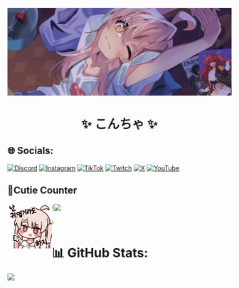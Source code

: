 ![Preview](./bg.webp)

<h1 align="center">
 ✨ こんちゃ  ✨
</h1>

## 🌐 Socials:
[![Discord](https://img.shields.io/badge/Discord-%237289DA.svg?logo=discord&logoColor=white)](https://discord.gg/hXrG3jjwWS) [![Instagram](https://img.shields.io/badge/Instagram-%23E4405F.svg?logo=Instagram&logoColor=white)](https://instagram.com/qbekun) [![TikTok](https://img.shields.io/badge/TikTok-%23000000.svg?logo=TikTok&logoColor=white)](https://tiktok.com/@qbekun) [![Twitch](https://img.shields.io/badge/Twitch-%239146FF.svg?logo=Twitch&logoColor=white)](https://twitch.tv/qbekun) [![X](https://img.shields.io/badge/X-black.svg?logo=X&logoColor=white)](https://x.com/qbekun) [![YouTube](https://img.shields.io/badge/YouTube-%23FF0000.svg?logo=YouTube&logoColor=white)](https://youtube.com/@qbekun) 

## **🧋Cutie Counter**
<a href="https://discord.com/users/616018262890905611"><img align="right" width=400 src="https://moe-counter.glitch.me/get/@qbekun?theme=rule34"></a>
<a href="https://github.com/qbekun"><img align="left" width="100" src="./mahiro.png"></a>

```yaml
People who visit my profile :3.

Hehe~ another cutie has been caught.
```
<!-- <br><br><br><br> -->
# 📊 GitHub Stats:
![](https://github-readme-stats.vercel.app/api/top-langs/?username=qbekun&theme=buefy&show_icons=true&hide_border=true&layout=compact)

